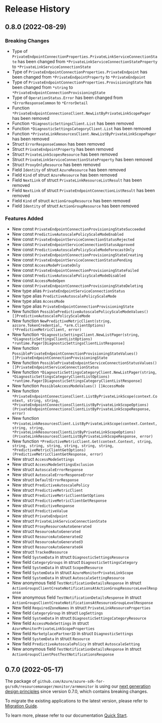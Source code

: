 # Release History

## 0.8.0 (2022-08-29)
### Breaking Changes

- Type of `PrivateEndpointConnectionProperties.PrivateLinkServiceConnectionState` has been changed from `*PrivateLinkServiceConnectionStateProperty` to `*PrivateLinkServiceConnectionState`
- Type of `PrivateEndpointConnectionProperties.PrivateEndpoint` has been changed from `*PrivateEndpointProperty` to `*PrivateEndpoint`
- Type of `PrivateEndpointConnectionProperties.ProvisioningState` has been changed from `*string` to `*PrivateEndpointConnectionProvisioningState`
- Type of `OperationStatus.Error` has been changed from `*ErrorResponseCommon` to `*ErrorDetail`
- Function `*PrivateEndpointConnectionsClient.NewListByPrivateLinkScopePager` has been removed
- Function `*DiagnosticSettingsClient.List` has been removed
- Function `*DiagnosticSettingsCategoryClient.List` has been removed
- Function `*PrivateLinkResourcesClient.NewListByPrivateLinkScopePager` has been removed
- Struct `ErrorResponseCommon` has been removed
- Struct `PrivateEndpointProperty` has been removed
- Struct `PrivateLinkScopesResource` has been removed
- Struct `PrivateLinkServiceConnectionStateProperty` has been removed
- Struct `ProxyOnlyResource` has been removed
- Field `Identity` of struct `AzureResource` has been removed
- Field `Kind` of struct `AzureResource` has been removed
- Field `NextLink` of struct `PrivateLinkResourceListResult` has been removed
- Field `NextLink` of struct `PrivateEndpointConnectionListResult` has been removed
- Field `Kind` of struct `ActionGroupResource` has been removed
- Field `Identity` of struct `ActionGroupResource` has been removed

### Features Added

- New const `PrivateEndpointConnectionProvisioningStateSucceeded`
- New const `PredictiveAutoscalePolicyScaleModeEnabled`
- New const `PrivateEndpointServiceConnectionStatusRejected`
- New const `PrivateEndpointServiceConnectionStatusApproved`
- New const `PredictiveAutoscalePolicyScaleModeForecastOnly`
- New const `PrivateEndpointConnectionProvisioningStateCreating`
- New const `PrivateEndpointServiceConnectionStatusPending`
- New const `AccessModePrivateOnly`
- New const `PrivateEndpointConnectionProvisioningStateFailed`
- New const `PredictiveAutoscalePolicyScaleModeDisabled`
- New const `AccessModeOpen`
- New const `PrivateEndpointConnectionProvisioningStateDeleting`
- New type alias `PrivateEndpointServiceConnectionStatus`
- New type alias `PredictiveAutoscalePolicyScaleMode`
- New type alias `AccessMode`
- New type alias `PrivateEndpointConnectionProvisioningState`
- New function `PossiblePredictiveAutoscalePolicyScaleModeValues() []PredictiveAutoscalePolicyScaleMode`
- New function `NewPredictiveMetricClient(string, azcore.TokenCredential, *arm.ClientOptions) (*PredictiveMetricClient, error)`
- New function `*DiagnosticSettingsClient.NewListPager(string, *DiagnosticSettingsClientListOptions) *runtime.Pager[DiagnosticSettingsClientListResponse]`
- New function `PossiblePrivateEndpointConnectionProvisioningStateValues() []PrivateEndpointConnectionProvisioningState`
- New function `PossiblePrivateEndpointServiceConnectionStatusValues() []PrivateEndpointServiceConnectionStatus`
- New function `*DiagnosticSettingsCategoryClient.NewListPager(string, *DiagnosticSettingsCategoryClientListOptions) *runtime.Pager[DiagnosticSettingsCategoryClientListResponse]`
- New function `PossibleAccessModeValues() []AccessMode`
- New function `*PrivateEndpointConnectionsClient.ListByPrivateLinkScope(context.Context, string, string, *PrivateEndpointConnectionsClientListByPrivateLinkScopeOptions) (PrivateEndpointConnectionsClientListByPrivateLinkScopeResponse, error)`
- New function `*PrivateLinkResourcesClient.ListByPrivateLinkScope(context.Context, string, string, *PrivateLinkResourcesClientListByPrivateLinkScopeOptions) (PrivateLinkResourcesClientListByPrivateLinkScopeResponse, error)`
- New function `*PredictiveMetricClient.Get(context.Context, string, string, string, string, string, string, string, *PredictiveMetricClientGetOptions) (PredictiveMetricClientGetResponse, error)`
- New struct `AccessModeSettings`
- New struct `AccessModeSettingsExclusion`
- New struct `AutoscaleErrorResponse`
- New struct `AutoscaleErrorResponseError`
- New struct `DefaultErrorResponse`
- New struct `PredictiveAutoscalePolicy`
- New struct `PredictiveMetricClient`
- New struct `PredictiveMetricClientGetOptions`
- New struct `PredictiveMetricClientGetResponse`
- New struct `PredictiveResponse`
- New struct `PredictiveValue`
- New struct `PrivateEndpoint`
- New struct `PrivateLinkServiceConnectionState`
- New struct `ProxyResourceAutoGenerated`
- New struct `ResourceAutoGenerated`
- New struct `ResourceAutoGenerated2`
- New struct `ResourceAutoGenerated3`
- New struct `ResourceAutoGenerated4`
- New struct `TrackedResource`
- New field `SystemData` in struct `DiagnosticSettingsResource`
- New field `CategoryGroups` in struct `DiagnosticSettingsCategory`
- New field `SystemData` in struct `ScopedResource`
- New field `SystemData` in struct `AzureMonitorPrivateLinkScope`
- New field `SystemData` in struct `AutoscaleSettingResource`
- New anonymous field `TestNotificationDetailsResponse` in struct `ActionGroupsClientCreateNotificationsAtActionGroupResourceLevelResponse`
- New anonymous field `TestNotificationDetailsResponse` in struct `ActionGroupsClientCreateNotificationsAtResourceGroupLevelResponse`
- New field `RequiredZoneNames` in struct `PrivateLinkResourceProperties`
- New field `CategoryGroup` in struct `LogSettings`
- New field `SystemData` in struct `DiagnosticSettingsCategoryResource`
- New field `AccessModeSettings` in struct `AzureMonitorPrivateLinkScopeProperties`
- New field `MarketplacePartnerID` in struct `DiagnosticSettings`
- New field `SystemData` in struct `Resource`
- New field `PredictiveAutoscalePolicy` in struct `AutoscaleSetting`
- New anonymous field `TestNotificationDetailsResponse` in struct `ActionGroupsClientPostTestNotificationsResponse`


## 0.7.0 (2022-05-17)

The package of `github.com/Azure/azure-sdk-for-go/sdk/resourcemanager/monitor/armmonitor` is using our [next generation design principles](https://azure.github.io/azure-sdk/general_introduction.html) since version 0.7.0, which contains breaking changes.

To migrate the existing applications to the latest version, please refer to [Migration Guide](https://aka.ms/azsdk/go/mgmt/migration).

To learn more, please refer to our documentation [Quick Start](https://aka.ms/azsdk/go/mgmt).